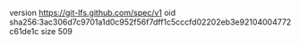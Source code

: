 version https://git-lfs.github.com/spec/v1
oid sha256:3ac306d7c9701a1d0c952f56f7dff1c5cccfd02202eb3e92104004772c61de1c
size 509
